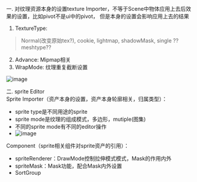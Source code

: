一. 对纹理资源本身的设置texture Importer，不等于Scene中物体应用上去后效果的设置，比如pivot不是ui中的pivot，
但是本身的设置会影响应用上去的结果  
1. TextureType:
  > Normal(改变原始tex?), cookie, lightmap, shadowMask, single ??
  > meshtype??
2. Advance: Mipmap相关
3. WrapMode: 纹理重复截断设置

![image](https://github.com/user-attachments/assets/b9c08f6e-46af-439d-8f3c-9380b993ed05)


二. sprite Editor  
Sprite Importer（资产本身的设置，资产本身轮廓相关，归属类型）：  
- sprite type是不同用途的sprite
- sprite mode是纹理的组成模式，多边形，mutiple(图集)
- 不同的sprite mode有不同的editor操作
- ![image](https://github.com/user-attachments/assets/636ca53f-64b6-45a1-81d7-5ce8cc35d78d)

Component（sprite相关组件对sprite资产的引用）：
- spriteRenderer：DrawMode控制拉伸模式模式，Mask的作用内外
- spriteMask：Mask功能，配合Mask内外设置
- SortGroup
